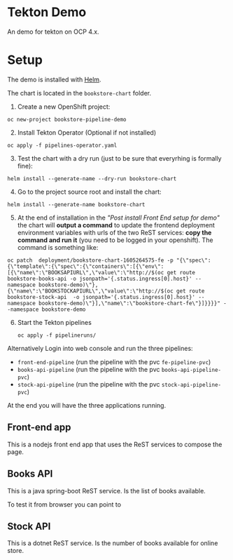 # Tekton Demo

An demo for tekton on OCP 4.x.

# Setup

The demo is installed with [Helm](https://heml.io/).

The chart is located in the ```bookstore-chart``` folder.

1. Create a new OpenShift project:

```oc new-project bookstore-pipeline-demo```

2. Install Tekton Operator (Optional if not installed)

```oc apply -f pipelines-operator.yaml```

3. Test the chart with a dry run (just to be sure that everyrhing is formally fine):

```helm install --generate-name --dry-run bookstore-chart```

4. Go to the project source root and install the chart: 

```helm install --generate-name bookstore-chart```

5. At the end of installation in  the *"Post install Front End setup for demo"* the chart will **output a command** to update the frontend deployment environment variables with urls of the two ReST services: **copy the command and run it** (you need to be logged in your openshift). The command is something like:

```
oc patch  deployment/bookstore-chart-1605264575-fe -p "{\"spec\":{\"template\":{\"spec\":{\"containers\":[{\"env\":[{\"name\":\"BOOKSAPIURL\",\"value\":\"http://$(oc get route bookstore-books-api -o jsonpath='{.status.ingress[0].host}' --namespace bookstore-demo)\"},{\"name\":\"BOOKSTOCKAPIURL\",\"value\":\"http://$(oc get route bookstore-stock-api  -o jsonpath='{.status.ingress[0].host}' --namespace bookstore-demo)\"}],\"name\":\"bookstore-chart-fe\"}]}}}}" --namespace bookstore-demo
```

6. Start the Tekton pipelines

   ```oc apply -f pipelineruns/```


Alternatively Login into web console and run the three pipelines:

* ```front-end-pipeline``` (run the pipeline with the pvc ```fe-pipeline-pvc```)
* ```books-api-pipeline``` (run the pipeline with the pvc ```books-api-pipeline-pvc```)    
* ```stock-api-pipeline``` (run the pipeline with the pvc ```stock-api-pipeline-pvc```)

At the end you will have the three applications running.

## Front-end app

This is a nodejs front end app that uses the ReST services to compose the page.

## Books API

This is a java spring-boot ReST service. Is the list of books available.

To test it from browser you can point to 

## Stock API

This is a dotnet ReST service. Is the number of books available for online store.

